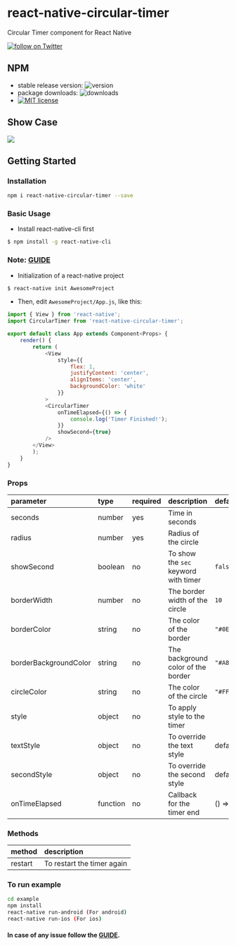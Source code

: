 # react-native-circular-timer
Circular Timer component for React Native

<a href="https://twitter.com/intent/follow?screen_name=meharbhutta">
    <img 
        src="https://img.shields.io/twitter/follow/meharbhutta.svg?style=social&logo=twitter"
        alt="follow on Twitter"
    >
</a>

## NPM

- stable release version: ![version](https://img.shields.io/badge/version-1.0.0-blue.svg?cacheSeconds=2592000)
- package downloads: ![downloads](https://img.shields.io/badge/downloads-22%2Fweek-brightgreen.svg?cacheSeconds=2592000)
- [![MIT license](http://img.shields.io/badge/license-MIT-brightgreen.svg)](http://opensource.org/licenses/MIT)

## Show Case
![](https://raw.githubusercontent.com/meharbhutta/react-native-circular-timer/master/example/react-native-circular-timer.gif) 

## Getting Started

### Installation

```bash
npm i react-native-circular-timer --save
```

### Basic Usage

- Install react-native-cli first

```bash
$ npm install -g react-native-cli
```

### Note: [GUIDE](https://facebook.github.io/react-native/docs/getting-started)

- Initialization of a react-native project

```bash
$ react-native init AwesomeProject
```

- Then, edit `AwesomeProject/App.js`, like this:

```javascript
import { View } from 'react-native';
import CircularTimer from 'react-native-circular-timer';

export default class App extends Component<Props> {
    render() {
        return (
            <View 
                style={{
                    flex: 1,
                    justifyContent: 'center',
                    alignItems: 'center',
                    backgroundColor: 'white'
                }}
            >
            <CircularTimer
                onTimeElapsed={() => {
                    console.log('Timer Finished!');
                }}
                showSecond={true}
            />
        </View>
        );
    }
}
```

### Props

| parameter | type  | required | description | default |
| :--------------------- | :------------------------------------------------------------------------------------- | :------- | :----------------------------------------------------------------------------------------------------------------------------------------------------------------------------------------------------------------------------------- | :-------------------------------------------------------- |
| seconds | number | yes |  Time in seconds  |  |
| radius | number | yes | Radius of the circle |  |
| showSecond | boolean | no | To show the `sec` keyword with timer | `false` |
| borderWidth | number | no | The border width of the circle | `10` |
| borderColor | string | no | The color of the border | `"#0E3657"` |
| borderBackgroundColor | string | no | The background color of the border | `"#A8C3BC"` |
| circleColor | string | no | The color of the circle | `"#FFF"` |
| style | object | no | To apply style to the timer |  |
| textStyle | object  | no | To override the text style | default |
| secondStyle | object  | no | To override the second style | default |
| onTimeElapsed | function | no | Callback for the timer end | () => {} |

### Methods

| method | description |
| :------------------------ | :----------------------------------------------- |
| restart | To restart the timer again |

### To run example

```bash
cd example
npm install
react-native run-android (For android)
react-native run-ios (For ios)
```

#### In case of any issue follow the [GUIDE](https://facebook.github.io/react-native/docs/getting-started).

